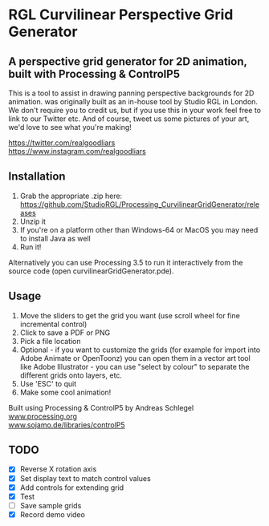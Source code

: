 # RGL Curvilinear Perspective Grid Generator
## A perspective grid generator for 2D animation, built with Processing & ControlP5

This is a tool to assist in drawing panning perspective backgrounds for 2D animation.
was originally built as an in-house tool by Studio RGL in London. We don't require you to credit us, but if you use this in your work feel free to link to our Twitter etc. And of course, tweet us some pictures of your art, we'd love to see what you're making!

https://twitter.com/realgoodliars  
https://www.instagram.com/realgoodliars

## Installation
 1) Grab the appropriate .zip here: https://github.com/StudioRGL/Processing_CurvilinearGridGenerator/releases
 2) Unzip it
 3) If you're on a platform other than Windows-64 or MacOS you may need to install Java as well
 4) Run it!
 
Alternatively you can use Processing 3.5 to run it interactively from the source code (open curvilinearGridGenerator.pde).

## Usage
 1) Move the sliders to get the grid you want (use scroll wheel for fine incremental control)
 4) Click to save a PDF or PNG
 2) Pick a file location
 4) Optional - if you want to customize the grids (for example for import into Adobe Animate or OpenToonz) you can open them in a vector art tool like Adobe Illustrator - you can use "select by colour" to separate the different grids onto layers, etc.
 6) Use 'ESC' to quit
 5) Make some cool animation!

Built using Processing & ControlP5 by Andreas Schlegel  
www.processing.org  
www.sojamo.de/libraries/controlP5

## TODO
- [x] Reverse X rotation axis
- [x] Set display text to match control values
- [x] Add controls for extending grid
- [x] Test
- [ ] Save sample grids
- [x] Record demo video
